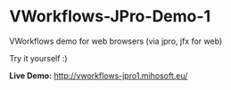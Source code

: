 # VWorkflows-JPro-Demo-1
VWorkflows demo for web browsers (via jpro, jfx for web)

Try it yourself :)

**Live Demo:** http://vworkflows-jpro1.mihosoft.eu/
